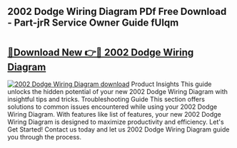 ## 2002 Dodge Wiring Diagram PDf Free Download - Part-jrR Service Owner Guide fUIqm

# <h2><a href="http://dfkj90k.blite.top/?on=2002+Dodge+Wiring+Diagram">🔗Download New 👉🔴 2002 Dodge Wiring Diagram</a></h2>

[![2002 Dodge Wiring Diagram download](https://i.imgur.com/lujVjoI.png)](http://dfkj90k.blite.top/?on=2002+Dodge+Wiring+Diagram)
Product Insights This guide unlocks the hidden potential of your new 2002 Dodge Wiring Diagram with insightful tips and tricks. Troubleshooting Guide This section offers solutions to common issues encountered while using your 2002 Dodge Wiring Diagram. With features like list of features, your new 2002 Dodge Wiring Diagram is designed to maximize productivity and efficiency. Let's Get Started! Contact us today and let us 2002 Dodge Wiring Diagram guide you through the process.
